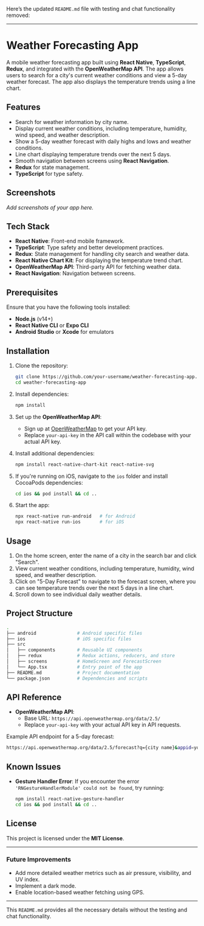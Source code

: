 Here’s the updated `README.md` file with testing and chat functionality removed:

---

# Weather Forecasting App

A mobile weather forecasting app built using **React Native**, **TypeScript**, **Redux**, and integrated with the **OpenWeatherMap API**. The app allows users to search for a city's current weather conditions and view a 5-day weather forecast. The app also displays the temperature trends using a line chart.

## Features

- Search for weather information by city name.
- Display current weather conditions, including temperature, humidity, wind speed, and weather description.
- Show a 5-day weather forecast with daily highs and lows and weather conditions.
- Line chart displaying temperature trends over the next 5 days.
- Smooth navigation between screens using **React Navigation**.
- **Redux** for state management.
- **TypeScript** for type safety.

## Screenshots

*Add screenshots of your app here.*

## Tech Stack

- **React Native**: Front-end mobile framework.
- **TypeScript**: Type safety and better development practices.
- **Redux**: State management for handling city search and weather data.
- **React Native Chart Kit**: For displaying the temperature trend chart.
- **OpenWeatherMap API**: Third-party API for fetching weather data.
- **React Navigation**: Navigation between screens.

## Prerequisites

Ensure that you have the following tools installed:

- **Node.js** (v14+)
- **React Native CLI** or **Expo CLI**
- **Android Studio** or **Xcode** for emulators

## Installation

1. Clone the repository:

   ```bash
   git clone https://github.com/your-username/weather-forecasting-app.git
   cd weather-forecasting-app
   ```

2. Install dependencies:

   ```bash
   npm install
   ```

3. Set up the **OpenWeatherMap API**:
   - Sign up at [OpenWeatherMap](https://openweathermap.org/) to get your API key.
   - Replace `your-api-key` in the API call within the codebase with your actual API key.

4. Install additional dependencies:

   ```bash
   npm install react-native-chart-kit react-native-svg
   ```

5. If you're running on iOS, navigate to the `ios` folder and install CocoaPods dependencies:

   ```bash
   cd ios && pod install && cd ..
   ```

6. Start the app:

   ```bash
   npx react-native run-android   # for Android
   npx react-native run-ios       # for iOS
   ```

## Usage

1. On the home screen, enter the name of a city in the search bar and click "Search".
2. View current weather conditions, including temperature, humidity, wind speed, and weather description.
3. Click on "5-Day Forecast" to navigate to the forecast screen, where you can see temperature trends over the next 5 days in a line chart.
4. Scroll down to see individual daily weather details.

## Project Structure

```bash
.
├── android               # Android specific files
├── ios                   # iOS specific files
├── src
│   ├── components        # Reusable UI components
│   ├── redux             # Redux actions, reducers, and store
│   ├── screens           # HomeScreen and ForecastScreen
│   └── App.tsx           # Entry point of the app
├── README.md             # Project documentation
└── package.json          # Dependencies and scripts
```

## API Reference

- **OpenWeatherMap API**:
  - Base URL: `https://api.openweathermap.org/data/2.5/`
  - Replace `your-api-key` with your actual API key in API requests.

Example API endpoint for a 5-day forecast:

```bash
https://api.openweathermap.org/data/2.5/forecast?q={city name}&appid=your-api-key
```

## Known Issues

- **Gesture Handler Error**: If you encounter the error `'RNGestureHandlerModule' could not be found`, try running:

  ```bash
  npm install react-native-gesture-handler
  cd ios && pod install && cd ..
  ```

## License

This project is licensed under the **MIT License**.

---

### Future Improvements

- Add more detailed weather metrics such as air pressure, visibility, and UV index.
- Implement a dark mode.
- Enable location-based weather fetching using GPS.

---

This `README.md` provides all the necessary details without the testing and chat functionality.

